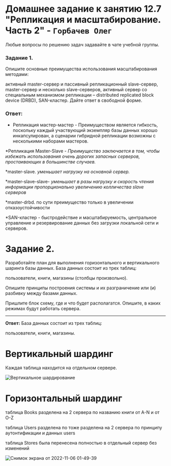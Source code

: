 # Домашнее задание к занятию 12.7 "Репликация и масштабирование. Часть 2" - `Горбачев Олег`


Любые вопросы по решению задач задавайте в чате учебной группы.

### Задание 1.
Опишите основные преимущества использования масштабирования методами:

активный master-сервер и пассивный репликационный slave-сервер,
master-сервер и несколько slave-серверов,
активный сервер со специальным механизмом репликации – distributed replicated block device (DRBD), SAN-кластер.
Дайте ответ в свободной форме.

### Ответ:

* Репликация мастер-мастер - Преимуществом является гибкость, поскольку каждый участвующий экземпляр базы данных хорошо инкапсулирован, а сценарии гибридной репликации возможны с несколькими наборами мастеров. 

*Репликация Master-Slave - *Преимущество заключается в том, чтобы избежать использования очень дорогих запасных серверов, простаивающих в большинстве случаев.*

*master-slave. *уменьшает нагрузку на основной сервер.*

*master-slave-slave- *уменьшает в разы нагрузку и скорость чтения информации пропорционально увеличению колличества slave серверов*

*master-drbd. по сути преимущество только в увеличении отказоустойчивости

*SAN-кластер - быстродействие и масштабируемость, центральное управление и резервирование данных без загрузки локальной сети и серверов.


# Задание 2.
Разработайте план для выполнения горизонтального и вертикального шаринга базы данных. База данных состоит из трех таблиц:

пользователи,
книги,
магазины (столбцы произвольно).

Опишите принципы построения системы и их разграничение или (и) разбивку между базами данных.

Пришлите блок схему, где и что будет располагатся. Опишите, в каких режимах будут работать сервера.
___
**Ответ:**
База данных состоит из трех таблиц:

пользователи,
книги,
магазины.

# Вертикальный шардинг

Каждая таблица находится на отдельном сервере. 


![Вертикальное шардирование ](https://user-images.githubusercontent.com/94833070/200164189-4bde1720-e2bd-40de-9d1a-3943297397db.png)





# Горизонтальный шардинг
таблица Books разделена на 2 сервера по названию книги от A-N и от O-Z

таблица Users разделена по тоже разделена на 2 сервера по принципу аутонтификации и данных users

таблица Stores была перенесена полностью в отдельный сервер без изменений 


![Снимок экрана от 2022-11-06 01-49-39](https://user-images.githubusercontent.com/94833070/200164193-2e558350-6133-4a6a-87c4-4e302dc43479.png)
